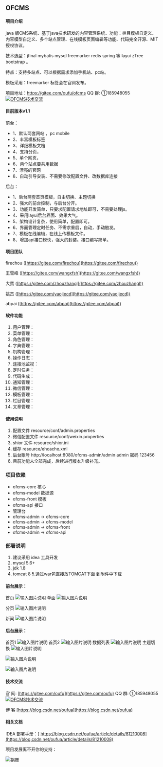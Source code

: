 ## OFCMS 
#### 项目介绍
java 版CMS系统、基于java技术研发的内容管理系统、功能：栏目模板自定义、内容模型自定义、多个站点管理、在线模板页面编辑等功能、代码完全开源、MIT授权协议。
 
技术选型：jfinal mybatis mysql  freemarker  redis spring 等 layui zTree bootstrap 。

特点：支持多站点、可以根据需求添加手机站、pc站。

模板采用：freemarker  标签会在官网发布。

项目地址：https://gitee.com/oufu/ofcms   QQ 群: ①185948055 <a target="_blank" href="//shang.qq.com/wpa/qunwpa?idkey=9c5f0bdc44402195be254668a80a6c5eeebb06f0336e8c5be26878930b88c672"><img border="0" src="//pub.idqqimg.com/wpa/images/group.png" alt="OFCMS技术交流" title="OFCMS技术交流"></a> 

#### 目前版本v1.1
前台：

- 1、默认两套网站 ，pc mobile
- 2、丰富模板标签
- 3、详细模板文档
- 4、支持分页，
- 5、单个网页，
- 6、两个站点要共用数据
- 7、漂亮的官网
- 8、自动引导安装、不需要修改配置文件、改数据库连接

后台：

- 1、后台两套首页模板，自由切换、主题切换
- 2、强大的前台控制，与后台分开。
- 3、功能开发简单，只要求配置请求地址即可，不需要处理js。
- 4、采用layui后台界面、效果大气。
- 5、架构设计复杂，使用简单，配置即可。
- 6、界面管理定时任务、不需求重启，自动，手动触发。
- 7、模板在线编辑，在线上传模板文件。
- 8、增加api接口模快，强大的封装。接口编写简单。

#### 项目团队

firechou ([https://gitee.com/firechou](https://gitee.com/firechou))
 
王雪峰 ([https://gitee.com/wangxfsh](https://gitee.com/wangxfsh))

大寶   ([https://gitee.com/zhouzhangl](https://gitee.com/zhouzhangl))
 
姚杰  ([https://gitee.com/yaojiecd](https://gitee.com/yaojiecd))

abpai ([https://gitee.com/abpai](https://gitee.com/abpai))

#### 软件功能

1. 用户管理：
2. 菜单管理：
3. 角色管理：
4. 字典管理：
5. 机构管理：
6. 操作日志：
7. 连接池监视：
8. 定时任务：
9. 代码生成：
9. 通知管理：
9. 微信管理：
9. 模板管理：
9. 栏目管理：
9. 文章管理：

 

#### 使用说明

1. 配置文件 resource/conf/admin.properties
2. 微信配置文件 resource/conf/weixin.properties
3. shior 文件 resource/shior.ini
4. 缓存 resource/ehcache.xml
5. 后台账号 http://localhost:8080/ofcms-admin/admin admin 密码 123456
6. 目前功能未全部完成，后续进行版本升级补充。

###  项目依赖


- ofcms-core 核心
- ofcms-model  数据源
- ofcms-front  模板
- ofcms-api  接口
- 管理台
- ofcms-admin  -> ofcms-core
- ofcms-admin  -> ofcms-model
- ofcms-admin  -> ofcms-front
- ofcms-admin  -> ofcms-api

###  部署说明

1. 建议采用 idea 工具开发
2. mysql 5.6+
3. jdk 1.8
4. tomcat 8
5.通过war包直接放TOMCAT下面   到附件中下载

#### 前台展示：
首页
![输入图片说明](https://images.gitee.com/uploads/images/2018/0906/230956_11783ab1_634828.png "4.png")
单面
![输入图片说明](https://images.gitee.com/uploads/images/2018/0906/231226_199d8bd2_634828.png "6.png")

分页
![输入图片说明](https://images.gitee.com/uploads/images/2018/0906/231332_bf0f5879_634828.png "7.png")
 
新闻
![输入图片说明](https://images.gitee.com/uploads/images/2018/0715/184524_0b210b8f_634828.png "屏幕截图.png")

#### 后台展示：

首页1
![输入图片说明](https://images.gitee.com/uploads/images/2018/0906/230301_b054c229_634828.png "1.png")
首页2
![输入图片说明](https://images.gitee.com/uploads/images/2018/0906/230317_7b343e32_634828.png "2.png")
数据列表
![输入图片说明](https://images.gitee.com/uploads/images/2018/0715/184544_31b52ef7_634828.png "屏幕截图.png")
主题切换
![输入图片说明](https://images.gitee.com/uploads/images/2018/0906/230634_1d15df25_634828.png "3.png")

![输入图片说明](https://images.gitee.com/uploads/images/2018/0715/184549_502a3d43_634828.png "屏幕截图.png")

![输入图片说明](https://images.gitee.com/uploads/images/2018/0715/184626_9f85d46f_634828.png "屏幕截图.png")
#### 技术交流
官 网: [https://gitee.com/oufu](https://gitee.com/oufu)   QQ 群:  ①185948055 <a target="_blank" href="//shang.qq.com/wpa/qunwpa?idkey=9c5f0bdc44402195be254668a80a6c5eeebb06f0336e8c5be26878930b88c672"><img border="0" src="//pub.idqqimg.com/wpa/images/group.png" alt="OFCMS技术交流" title="OFCMS技术交流"></a> 

博 客 [https://blog.csdn.net/oufua](https://blog.csdn.net/oufua)  

#### 相关文档
IDEA 部署手册：[ https://blog.csdn.net/oufua/article/details/81210008](https://blog.csdn.net/oufua/article/details/81210008)

项目发展离不开你的支持：

![捐赠](https://images.gitee.com/uploads/images/2018/0727/110232_49d5dc17_634828.png "项目成长离不开你的支持")